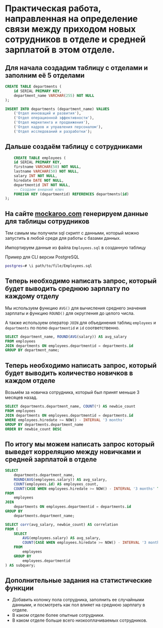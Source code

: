 # Практическая работа, направленная на определение связи между приходом новых сотрудников в отделе и средней зарплатой в этом отделе.

## Для начала создадим таблицу с отделами и заполним её 5 отделами

```sql
CREATE TABLE departments (
    id SERIAL PRIMARY KEY,
    department_name VARCHAR(255) NOT NULL
);

INSERT INTO departments (department_name) VALUES
    ('Отдел инноваций и развития'),
    ('Отдел операционной эффективности'),
    ('Отдел маркетинга и продвижения'),
    ('Отдел кадров и управления персоналом'),
    ('Отдел исследований и разработки');
```

## Дальше создаём таблицу с сотрудниками

```sql
    CREATE TABLE employees (
    id SERIAL PRIMARY KEY,
    firstname VARCHAR(50) NOT NULL,
    lastname VARCHAR(50) NOT NULL,
    salary INT NOT NULL,
    hiredate DATE NOT NULL,
    departmentid INT NOT NULL,
    -- Создаем внешний ключ
    FOREIGN KEY (departmentid) REFERENCES departments(id)
);
```

## На сайте [mockaroo.com](https://www.mockaroo.com) генерируем данные для таблицы сотрудников

Тем самым мы получили sql скрипт с данными, который можно запустить в любой среде для работы с базами данных.

Импортируем данные из файла `Employees.sql` в созданную таблицу

Пример для CLI версии PostgreSQL

```bash
postgres=# \i path/to/file/Employees.sql
```

## Теперь необходимо написать запрос, который будет выводить среднюю зарплату по каждому отделу

Мы используем функцию `AVG()` для вычисления среднего значения зарплаты и функцию `ROUND()` для округления до целого числа.

А также используем оператор `JOIN` для объединения таблиц `employees` и `departments` по полю `departmentid` и `id` соответственно.

```sql
SELECT department_name, ROUND(AVG(salary)) AS avg_salary
FROM employees
JOIN departments ON employees.departmentid = departments.id
GROUP BY department_name;
```

## Теперь необходимо написать запрос, который будет выводить количество новичков в каждом отделе

Возьмём за новичка сотрудника, который был принят меньше 3 месяцев назад.

```sql
SELECT departments.department_name, COUNT(*) AS newbie_count
FROM employees
JOIN departments ON employees.departmentid = departments.id
WHERE employees.hiredate >= NOW() - INTERVAL '3 months'
GROUP BY departments.department_name
ORDER BY newbie_count DESC
```

## По итогу мы можем написать запрос который выведет корреляцию между новичками и средней зарплатой в отделе

```sql
SELECT
    departments.department_name,
    ROUND(AVG(employees.salary)) AS avg_salary,
    COUNT(employees.id) AS employees_count,
    COUNT(CASE WHEN employees.hiredate >= NOW() - INTERVAL '3 months' THEN 1 ELSE NULL END) AS newbie_count
FROM
    employees
JOIN
    departments ON employees.departmentid = departments.id
GROUP BY
    departments.department_name;

SELECT corr(avg_salary, newbie_count) AS correlation
FROM (
    SELECT
        AVG(employees.salary) AS avg_salary,
        COUNT(CASE WHEN employees.hiredate >= NOW() - INTERVAL '3 months' THEN 1 ELSE NULL END) AS newbie_count
    FROM
        employees
    GROUP BY
        employees.departmentid
) AS subquery;
```

## Дополнительные задания на статистические функции

- Добавить колонку пола сотрудника, заполнить ее случайными данными, и посмотреть как пол влияет на среднюю зарплату в отделе.
- В каком отделе более опытные сотрудники.
- В каком отделе больше всего низкооплачиваемых сотрудников.
